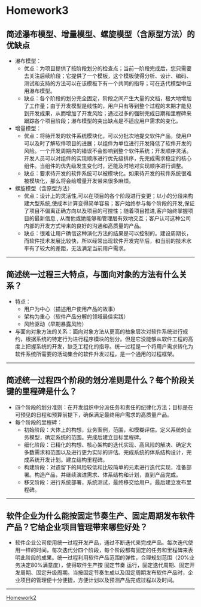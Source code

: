 # Homework3
## 简述瀑布模型、增量模型、螺旋模型（含原型方法）的优缺点
  + 瀑布模型：
    - 优点：为项目提供了按阶段划分的检查点；当前一阶段完成后，您只需要去关注后续阶段；它提供了一个模板，这个模板使得分析、设计、编码、测试和支持的方法可以在该模板下有一个共同的指导；可在迭代模型中应用瀑布模型。
    - 缺点：各个阶段的划分完全固定，阶段之间产生大量的文档，极大地增加了工作量；由于开发模型是线性的，用户只有等到整个过程的末期才能见到开发成果，从而增加了开发风险；通过过多的强制完成日期和里程碑来跟踪各个项目阶段；瀑布模型的突出缺点是不适应用户需求的变化。
  + 增量模型：
    - 优点：将待开发的软件系统模块化，可以分批次地提交软件产品，使用户可以及时了解软件项目的进展；以组件为单位进行开发降低了软件开发的风险。一个开发周期内的错误不会影响到整个软件系统；开发顺序灵活。开发人员可以对组件的实现顺序进行优先级排序，先完成需求稳定的核心组件。当组件的优先级发生变化时，还能及时地对实现顺序进行调整。
    - 缺点：要求待开发的软件系统可以被模块化。如果待开发的软件系统很难被模块化，那么将会给增量开发带来很多麻烦。
  + 螺旋模型（含原型方法）
    - 优点：设计上的灵活性,可以在项目的各个阶段进行变更；以小的分段来构建大型系统,使成本计算变得简单容易；客户始终参与每个阶段的开发,保证了项目不偏离正确方向以及项目的可控性；随着项目推进,客户始终掌握项目的最新信息 , 从而他或她能够和管理层有效地交互；客户认可这种公司内部的开发方式带来的良好的沟通和高质量的产品。
    - 缺点：很难让用户确信这种演化方法的结果是可以控制的。建设周期长，而软件技术发展比较快，所以经常出现软件开发完毕后，和当前的技术水平有了较大的差距，无法满足当前用户需求。
 
---

## 简述统一过程三大特点，与面向对象的方法有什么关系？
  + 特点：
    - 用户为中心（描述用户使用产品的故事）
    - 架构为重心（软件产品分解的领域最佳实践）
    - 风险驱动（早期暴露风险）
  + 与面向对象方法的关系：面向对象方法从更高的柚象层次对软件系统进行规约，根据系统的特定行为进行程序模块的划分。但是它没能够从软件工程的高度上把握系统的开发，缺乏工程化的指导。统一过程是一个将用户需求转化为软件系统所需要的活动集合的软件升发过程，是一个通用的过程框架。
  
---

## 简述统一过程四个阶段的划分准则是什么？每个阶段关键的里程碑是什么？
  + 四个阶段的划分准则：在开发组织中分派任务和责任的纪律化方法；目标是在可预见的日程和预算前提下，确保满足最终用户需求的高质量产品。
  + 每个阶段的里程碑：
    - 初始阶段：大体上的构想，业务案例，范围，和模糊评估。定义系统的业务模型，确定系统的范围。完成后建立目标里程碑。
    - 细化阶段：已精化的构想、核心架构的迭代实现、高风险的解决、确定大多数需求和范围以及进行更为实际的评估。完成系统的体系结构设计，完成系统开发计划。建立结构里程碑。
    - 构建阶段：对遗留下的风险较低和比较简单的元素进行迭代实现，准备部署。构造产品，并继续演进需求、体系结构和计划，直到产品完成。
    - 移交阶段：进行系统部署，系统测试，最终移交给用户。最后建立发布里程碑。
    
---

## 软件企业为什么能按固定节奏生产、固定周期发布软件产品？它给企业项目管理带来哪些好处？
  + 软件企业公司使用统一过程开发产品，通过不断迭代来完成产品。每次迭代使用一样的时间，每次迭代分四个阶段，每个阶段都有固定的任务和里程碑来表明此阶段的成果。统一过程利用软件产品范围的弹性，合理规划范围（20%业务决定80%满意度），使得软件生产按 固定节奏 运行，固定迭代周期、固定开发周期、固定升级周期。当按固定节奏生成以及固定周期发布软件产品时，企业项目的管理便十分便捷，方便计划以及预测产品完成过程以及时间。
  
---

[Homework2](https://nelson-hjn.github.io/Homework2/)
